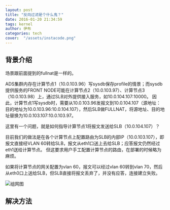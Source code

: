 ```yaml
---
layout: post
title: "反向过滤是个什么鬼？"
date: 2016-01-20 21:34:59
tags: kernel
author: 伊布
categories: tech
cover:  "/assets/instacode.png"
---
```


## 背景介绍

场景跟前面提到的fullnat是一样的。

ADS集群内存在计算节点1（10.0.103.96）写sysdb保存profile的情景；而sysdb提供服务的FRONT NODE可能在计算节点2（10.0.103.97）、计算节点3（10.0.103.98）上，通过SLB对外提供接入服务，如10.0.104.107:10000。
因此，计算节点1写sysdb时，需要从10.0.103.96发报文到10.0.104.107（源地址：目的地址为10.0.103.96:10.0.104.107），然后SLB做FULLNAT，将源地址、目的地址替换为10.0.103.107:10.0.103.97。

这里有一个问题，就是如何指导计算节点1将报文发送给SLB（10.0.104.107）？

目前我们的做法是在各个计算节点上配置路由为SLB的内部IP（10.0.103.107），即报文直接经VLAN 60转给SLB，报文从eth1口送上去给SLB；应答报文仍然经过eth1送给计算节点。
但这要求用户手工配置计算节点的路由，在部署的时候略为麻烦。

如果将计算节点的网关配置为vlan 60，报文可以经过vlan 60转到vlan 70，然后从eth0口上送给SLB，但SLB直接将报文丢弃了，并没有应答，连接建立失败。

![组网图](http://7xir15.com1.z0.glb.clouddn.com/temp4cj.png)


## 解决方法






